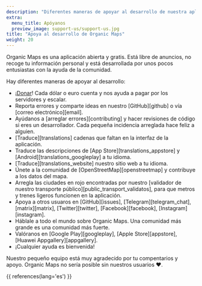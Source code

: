 ```yaml
---
description: "Diferentes maneras de apoyar al desarrollo de nuestra aplicación gratis y abierta"
extra:
  menu_title: Apóyanos
  preview_image: support-us/support-us.jpg
title: "Apoya al desarrollo de Organic Maps"
weight: 20
---
```


Organic Maps es una aplicación abierta y gratis. Está libre de anuncios, no
recoge tu información personal y está desarrollada por unos pocos
entusiastas con la ayuda de la comunidad.

Hay diferentes maneras de apoyar al desarrollo:

- ¡[Donar](@/donate/index.es.md)! Cada dólar o euro cuenta y nos ayuda a
  pagar por los servidores y escalar.
- Reporta errores y comparte ideas en nuestro [GitHub][github] o vía [correo
  electrónico][email].
- Ayúdanos a [arreglar errores][contributing] y hacer revisiones de código
  si eres un desarrollador. Cada pequeña incidencia arreglada hace feliz a
  alguien.
- [Traduce][translations] cadenas que faltan en la interfaz de la
  aplicación.
- Traduce las descripciones de [App Store][translations_appstore] y
  [Android][translations_googleplay] a tu idioma.
- [Traduce][translations_website] nuestro sitio web a tu idioma.
- Únete a la comunidad de [OpenStreetMap][openstreetmap] y contribuye a los
  datos del mapa.
- Arregla las ciudades en rojo encontradas por nuestro [validador de nuestro
  transporte público][public_transport_validatos], para que metros y trenes
  ligeros funcionen en la aplicación.
- Apoya a otros usuaros en [GitHub][issues], [Telegram][telegram_chat],
  [matrix][matrix], [Twitter][twitter], [Facebook][facebook],
  [Instagram][instagram].
- Háblale a todo el mundo sobre Organic Maps. Una comunidad más grande es
  una comunidad más fuerte.
- Valóranos en [Google Play][googleplay], [Apple Store][appstore], [Huawei
  Appgallery][appgallery].
- ¡Cualquier ayuda es bienvenida!

Nuestro pequeño equipo está muy agradecido por tu compentarios y
apoyo. Organic Maps no sería posible sin nuestros usuarios ❤️.

{{ references(lang='es') }}
